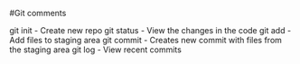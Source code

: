#Git comments

git init - Create new repo
git status - View the changes in the code
git add - Add files to staging area
git commit - Creates new commit with files from the staging area
git log - View recent commits
